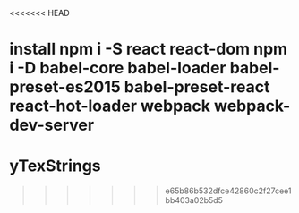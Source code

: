 <<<<<<< HEAD

 install npm i -S react react-dom
 npm i -D babel-core babel-loader babel-preset-es2015 babel-preset-react react-hot-loader webpack webpack-dev-server
=======
# yTexStrings
>>>>>>> e65b86b532dfce42860c2f27cee1bb403a02b5d5
